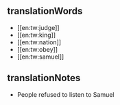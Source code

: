 ## translationWords

* [[en:tw:judge]]
* [[en:tw:king]]
* [[en:tw:nation]]
* [[en:tw:obey]]
* [[en:tw:samuel]]

## translationNotes

* People refused to listen to Samuel
